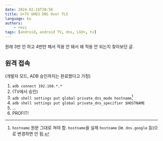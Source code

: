 ```yaml
---
date: 2024-02-16T20:58
title: U+TV UHD3 DNS Over TLS
language: ko
authors:
    - revi
tags: [android, android TV, dns, LGU+, tv]
---
```


원래 3번 안 하고 4번만 해서 적용 안 돼서 왜 적용 안 되는지 찾아보던 글.
<!-- truncate -->
## 원격 접속

(개발자 모드, ADB 승인까지는 완료했다고 가정)

1. `adb connect 192.168.*.*`
2. (TV에서 승인)
3. `adb shell settings put global private_dns_mode hostname`[^1]
4. `adb shell settings put global private_dns_specifier $HOSTNAME`
5. …
6. PROFIT!

[^1]: `hostname` 원문 그대로 쳐야 함. `hostname`을 실제 `hostname` (ie. `dns.google` 등)으로 변경하면 안 됨.
